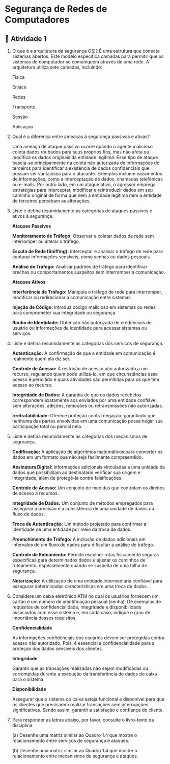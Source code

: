﻿

# Segurança de Redes de Computadores

## :page_with_curl: Atividade 1

 1. O que é a arquitetura de segurança OSI?
É uma estrutura que conecta sistemas abertos. Este modelo especifica camadas para permitir que os sistemas de computador se comuniquem através de uma rede. A arquitetura utiliza sete camadas, incluindo:

	Física

	Enlace

	Redes

	Transporte

	Sessão

	Aplicação



 2. Qual é a diferença entre ameaças à segurança passivas e ativas?

	Uma ameaça de ataque passivo ocorre quando o agente malicioso coleta dados roubados para seus próprios fins, mas não afeta ou modifica os dados originais da entidade legítima. Esse tipo de ataque baseia-se principalmente na coleta não autorizada de informações de terceiros para identificar a existência de dados confidenciais que possam ser vantajosos para o atacante. Exemplos incluem vazamentos de informações, como a interceptação de dados, chamadas telefônicas ou e-mails. Por outro lado, em um ataque ativo, o agressor emprega estratégias para interceptar, modificar e reintroduzir dados em seu caminho original de forma que nem a entidade legítima nem a entidade de terceiros percebam as alterações.

 3. Liste e defina resumidamente as categorias de ataques passivos e ativos à segurança.

	**Ataques Passivos**
	
	**Monitoramento de Tráfego:** Observar e coletar dados de rede sem interromper ou alterar o tráfego.
	
	**Escuta de Rede (Sniffing):** Interceptar e analisar o tráfego de rede para capturar informações sensíveis, como senhas ou dados pessoais.
	
	**Análise de Tráfego:** Analisar padrões de tráfego para identificar brechas ou comportamentos suspeitos sem interromper a comunicação.

	**Ataques Ativos**

	**Interferência de Tráfego:** Manipula o tráfego de rede para interromper, modificar ou redirecionar a comunicação entre sistemas.

	**Injeção de Código:** Introduz código malicioso em sistemas ou redes para comprometer sua integridade ou segurança.

	**Roubo de Identidade:** Obtenção não autorizada de credenciais de usuário ou informações de identidade para acessar sistemas ou serviços.


 4. Liste e defina resumidamente as categorias dos serviços de segurança.

	 **Autenticação:** A confirmação de que a entidade em comunicação é realmente quem ela diz ser.
	 
	 **Controle de Acesso:** À restrição de acesso não autorizado a um recurso, regulando quem pode utilizá-lo, em que circunstâncias esse acesso é permitido e quais atividades são permitidas para os que têm acesso ao recurso.
	 
	 **Integridade de Dados:** A garantia de que os dados recebidos correspondem exatamente aos enviados por uma entidade confiável, sem alterações, adições, remoções ou retransmissões não autorizadas.
	 
	 **Irretratabilidade:** Oferece proteção contra negação, garantindo que nenhuma das partes envolvidas em uma comunicação possa negar sua participação total ou parcial nela.
 

 5. Liste e defina resumidamente as categorias dos mecanismos de segurança.

	 **Codificação:** A aplicação de algoritmos matemáticos para converter os dados em um formato que não seja facilmente compreendido.
	 
	 **Assinatura Digital:** Informações adicionais vinculadas a uma unidade de dados que possibilitam ao destinatário verificar sua origem e integridade, além de protegê-la contra falsificações.
	 
	 **Controle de Acesso:** Um conjunto de medidas que controlam os direitos de acesso a recursos.
	 
	 **Integridade de Dados:** Um conjunto de métodos empregados para assegurar a precisão e a consistência de uma unidade de dados ou fluxo de dados.
	 
	 **Troca de Autenticação:** Um método projetado para confirmar a identidade de uma entidade por meio da troca de dados.
	 
	 **Preenchimento de Tráfego:** A inclusão de dados adicionais em intervalos de um fluxo de dados para dificultar a análise de tráfego.
	 
	 **Controle de Roteamento:** Permite escolher rotas fisicamente seguras específicas para determinados dados e ajustar os caminhos de roteamento, especialmente quando se suspeita de uma falha de segurança.
	 
	 **Notarização:** A utilização de uma entidade intermediária confiável para assegurar determinadas características em uma troca de dados.
 

 6. Considere um caixa eletrônico ATM no qual os usuários fornecem um cartão e um número de identificação pessoal (senha). Dê exemplos de requisitos de confidencialidade, integridade e disponibilidade associados com esse sistema e, em cada caso, indique o grau de importância desses requisitos.

	**Confidencialidade**
	
	As informações confidenciais dos usuários devem ser protegidas contra acesso não autorizado. Pois, é essencial a confidencialidade para a proteção dos dados sensíveis dos clientes.
	
	**Integridade**
	
	Garantir que as transações realizadas não sejam modificadas ou corrompidas durante a execução da transferência de dados do caixa para o sistema.
	
	**Disponibilidade**
	
	Assegurar que o sistema do caixa esteja funcional e disponível para que os clientes que precisarem realizar transações sem interrupções significativas. Sendo assim, garantir a satisfação e confiança do cliente.

 7. Para responder as letras abaixo, por favor, consulte o livro-texto da disciplina:

	 (a) Desenhe uma matriz similar ao Quadro 1.4 que mostre o relacionamento entre serviços de segurança e ataques.

	 (b) Desenhe uma matriz similar ao Quadro 1.4 que mostre o relacionamento entre mecanismos de segurança e ataques.

 

